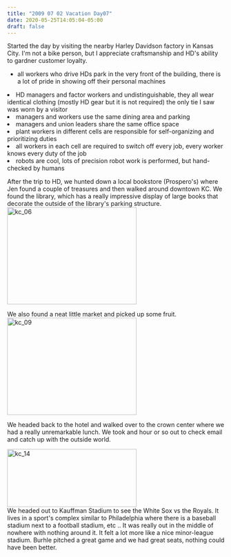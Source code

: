 ```yaml
---
title: "2009 07 02 Vacation Day07"
date: 2020-05-25T14:05:04-05:00
draft: false
---
```



Started the day by visiting the nearby Harley Davidson factory in Kansas City.  I'm not a bike person, but I appreciate craftsmanship and HD's ability to gardner customer loyalty.  

- all workers who drive HDs park in the very front of the building, there is a lot of pride in showing off their personal machines</ul>
- HD managers and factor workers and undistinguishable, they all wear identical clothing (mostly HD gear but it is not required) the only tie I saw was worn by a visitor
- managers and workers use the same dining area and parking
- managers and union leaders share the same office space
- plant workers in different cells are responsible for self-organizing and prioritizing duties
- all workers in each cell are required to switch off every job, every worker knows every duty of the job
- robots are cool, lots of precision robot work is performed, but hand-checked by humans

After the trip to HD, we hunted down a local bookstore (Prospero's) where Jen found a couple of treasures and then walked around downtown KC. We found the library, which has a really impressive display of large books that decorate the outside of the library's parking structure.  
<img src="/images/kc_06-300x225.jpg" alt="kc_06" title="kc_06" width="300" height="225" class="alignnone size-medium wp-image-521" />

We also found a neat little market and picked up some fruit. 
<img src="/images/kc_09-300x225.jpg" alt="kc_09" title="kc_09" width="300" height="225" class="alignnone size-medium wp-image-522" />

We headed back to the hotel and walked over to the crown center where we had a really unremarkable lunch. We took and hour or so out to check email and catch up with the outside world. <br>

<img src="/images/kc_14-300x134.jpg" alt="kc_14" title="kc_14" width="300" height="134" class="alignnone size-medium wp-image-524" />
<br>
We headed out to Kauffman Stadium to see the White Sox vs the Royals. It lives in a sport's complex similar to Philadelphia where there is a baseball stadium next to a football stadium, etc .. It was really out in the middle of nowhere with nothing around it. It felt a lot more like a nice minor-league stadium.  Burhle pitched a great game and we had great seats, nothing could have been better. 
